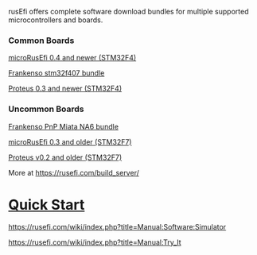 rusEfi offers complete software download bundles for multiple supported microcontrollers and boards.

### Common Boards

[microRusEfi 0.4 and newer (STM32F4)](https://rusefi.com/build_server/rusefi_bundle_mre-f4.zip)

[Frankenso stm32f407 bundle](https://rusefi.com/build_server/rusefi_bundle.zip)

[Proteus 0.3 and newer (STM32F4)](https://rusefi.com/build_server/rusefi_bundle_proteus-f4.zip)

### Uncommon Boards

[Frankenso PnP Miata NA6 bundle](https://rusefi.com/build_server/rusefi_bundle_frankenso_na6.zip)

[microRusEfi 0.3 and older (STM32F7)](https://rusefi.com/build_server/rusefi_bundle_mre-f7.zip)

[Proteus v0.2 and older (STM32F7)](https://rusefi.com/build_server/rusefi_bundle_proteus-f7.zip)







More at https://rusefi.com/build_server/

# [Quick Start](HOWTO_quick_start)

https://rusefi.com/wiki/index.php?title=Manual:Software:Simulator

https://rusefi.com/wiki/index.php?title=Manual:Try_It
